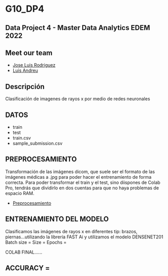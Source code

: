 # G10_DP4
## Data Project 4 - Master Data Analytics EDEM 2022

## Meet our team

- [Jose Luis Rodriguez](https://github.com/joselra98)
- [Luis Andreu](https://github.com/Luisand8)

## Descripción

Clasificación de imagenes de rayos x por medio de redes neuronales 

 
## DATOS

- train
- test
- train.csv
- sample_submission.csv


## PREPROCESAMIENTO

Transformación de las imágenes dicom, que suele ser el formato de las imágenes médicas a .jpg para poder hacer el entrenamiento de forma correcta.
Para poder transformar el train y el test, sino diispones de Colab Pro, tendrás que dividirlo en dos cuentas para que no haya problemas de espacio RAM.

- [Preprocesamiento]([[https://colab.research.google.com/drive/1AJzqmS3wqKMps6eT20oza6D4AAKyNG5E?usp=sharing](https://github.com/joselra98/Data-Project4/blob/main/Data_Project_4_Preprocesamiento.ipynb)])

## ENTRENAMIENTO DEL MODELO
Clasificamos las imágenes de rayos x en diferentes tip: brazos, piernas...utilizando la librería FAST Ai y utilizamos el modelo DENSENET201
Batch size =
Size =
Epochs =

COLAB FINAL......


## ACCURACY =
